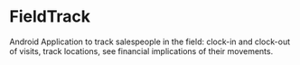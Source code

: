 # FieldTrack
 Android Application to track salespeople in the field: clock-in and clock-out of visits, track locations, see financial implications of their movements.

